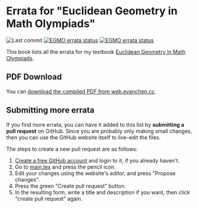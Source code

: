 # Errata for "Euclidean Geometry in Math Olympiads"

![Last commit](https://img.shields.io/github/last-commit/vEnhance/napkin)
[<img src="https://github.com/vEnhance/egmo-book-errata/actions/workflows/compile.yml/badge.svg" alt="EGMO errata status">](https://github.com/vEnhance/egmo-book-errata/actions)
[<img src="https://github.com/vEnhance/egmo-book-errata/actions/workflows/spellcheck.yml/badge.svg" alt="EGMO errata status">](https://github.com/vEnhance/egmo-book-errata/actions)

This book lists all the errata for my textbook
[Euclidean Geometry in Math Olympiads](https://web.evanchen.cc/geombook.html).

## PDF Download

You can [download the compiled PDF from web.evanchen.cc][pdf].

[pdf]: https://web.evanchen.cc/upload/geombook-errata.pdf

## Submitting more errata

If you find more errata, you can have it added to this list by
**submitting a pull request** on GitHub.
Since you are probably only making small changes,
then you can use the GitHub website itself to live-edit the files.

The steps to create a new pull request are as follows:

1. [Create a free GitHub account](https://github.com/join) and login to it,
   if you already haven't.
2. Go to [main.tex](https://github.com/vEnhance/egmo-book-errata/blob/main/main.tex)
   and press the pencil icon.
3. Edit your changes using the website's editor, and press "Propose changes".
4. Press the green "Create pull request" button.
5. In the resulting form, write a title and description if you want, then
   click "create pull request" again.
